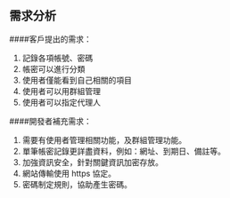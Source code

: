 ## 需求分析

####客戶提出的需求：
1. 記錄各項帳號、密碼
2. 帳密可以進行分類
3. 使用者僅能看到自己相關的項目
4. 使用者可以用群組管理
5. 使用者可以指定代理人

####開發者補充需求：
1. 需要有使用者管理相關功能，及群組管理功能。
2. 單筆帳密記錄更詳盡資料，例如：網址、到期日、備註等。
3. 加強資訊安全，針對關鍵資訊加密存放。
4. 網站傳輸使用 https 協定。
5. 密碼制定規則，協助產生密碼。

